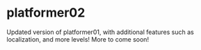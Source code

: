 # platformer02
Updated version of platformer01, with additional features such as localization, and more levels! More to come soon!
